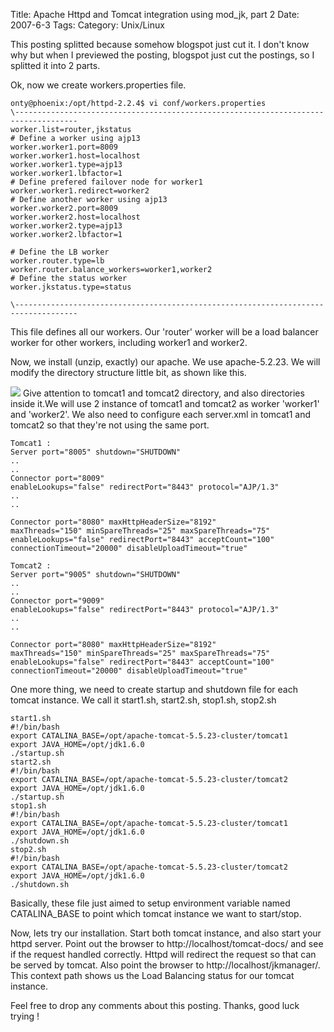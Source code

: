 Title: Apache Httpd and Tomcat integration using mod_jk, part 2
Date: 2007-6-3
Tags: 
Category: Unix/Linux

This posting splitted because somehow blogspot just cut it. I don't know why but when I previewed the posting, blogspot just cut the postings, so I splitted it into 2 parts.

Ok, now we create workers.properties file.
```
onty@phoenix:/opt/httpd-2.2.4$ vi conf/workers.properties
\------------------------------------------------------------------------------------
worker.list=router,jkstatus
# Define a worker using ajp13
worker.worker1.port=8009
worker.worker1.host=localhost
worker.worker1.type=ajp13
worker.worker1.lbfactor=1
# Define prefered failover node for worker1
worker.worker1.redirect=worker2
# Define another worker using ajp13
worker.worker2.port=8009
worker.worker2.host=localhost
worker.worker2.type=ajp13
worker.worker2.lbfactor=1

# Define the LB worker
worker.router.type=lb
worker.router.balance_workers=worker1,worker2
# Define the status worker
worker.jkstatus.type=status

\------------------------------------------------------------------------------------
```
This file defines all our workers. Our 'router' worker will be a load balancer worker for other workers, including worker1 and worker2.

Now, we install (unzip, exactly) our apache. We use apache-5.2.23. We will modify the directory structure little bit, as shown like this.

![][1]
Give attention to tomcat1 and tomcat2 directory, and also directories inside it.We will use 2 instance of tomcat1 and tomcat2 as worker 'worker1' and 'worker2'. We also need to configure each server.xml in tomcat1 and tomcat2 so that they're not using the same port.
```
Tomcat1 :
Server port="8005" shutdown="SHUTDOWN"
..
..
Connector port="8009"
enableLookups="false" redirectPort="8443" protocol="AJP/1.3"
..
..

Connector port="8080" maxHttpHeaderSize="8192"
maxThreads="150" minSpareThreads="25" maxSpareThreads="75"
enableLookups="false" redirectPort="8443" acceptCount="100"
connectionTimeout="20000" disableUploadTimeout="true"

Tomcat2 :
Server port="9005" shutdown="SHUTDOWN"
..
..
Connector port="9009"
enableLookups="false" redirectPort="8443" protocol="AJP/1.3"
..
..

Connector port="8080" maxHttpHeaderSize="8192"
maxThreads="150" minSpareThreads="25" maxSpareThreads="75"
enableLookups="false" redirectPort="8443" acceptCount="100"
connectionTimeout="20000" disableUploadTimeout="true"
```

One more thing, we need to create startup and shutdown file for each tomcat instance. We call it start1.sh, start2.sh, stop1.sh, stop2.sh
```
start1.sh
#!/bin/bash
export CATALINA_BASE=/opt/apache-tomcat-5.5.23-cluster/tomcat1
export JAVA_HOME=/opt/jdk1.6.0
./startup.sh
start2.sh
#!/bin/bash
export CATALINA_BASE=/opt/apache-tomcat-5.5.23-cluster/tomcat2
export JAVA_HOME=/opt/jdk1.6.0
./startup.sh
stop1.sh
#!/bin/bash
export CATALINA_BASE=/opt/apache-tomcat-5.5.23-cluster/tomcat1
export JAVA_HOME=/opt/jdk1.6.0
./shutdown.sh
stop2.sh
#!/bin/bash
export CATALINA_BASE=/opt/apache-tomcat-5.5.23-cluster/tomcat2
export JAVA_HOME=/opt/jdk1.6.0
./shutdown.sh

```
Basically, these file just aimed to setup environment variable named CATALINA_BASE to point which tomcat instance we want to start/stop.

Now, lets try our installation. Start both tomcat instance, and also start your httpd server. Point out the browser to http://localhost/tomcat-docs/ and see if the request handled correctly. Httpd will redirect the request so that can be served by tomcat. Also point the browser to http://localhost/jkmanager/. This context path shows us the Load Balancing status for our tomcat instance.

Feel free to drop any comments about this posting.
Thanks, good luck trying !



[1]: http://bp0.blogger.com/_02IFrF9Xz98/RmKTVamjjKI/AAAAAAAABkI/CptR2eLPrpA/s320/opt-structure.png

